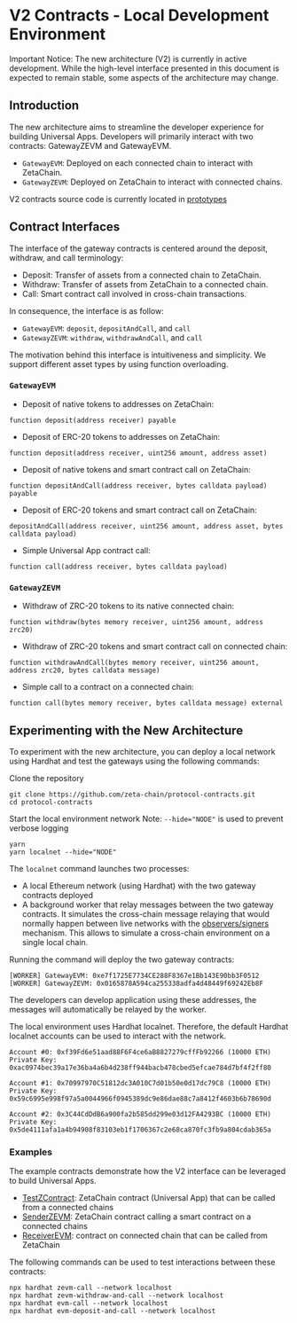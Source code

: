 # V2 Contracts - Local Development Environment

Important Notice: The new architecture (V2) is currently in active development. While the high-level interface presented in this document is expected to remain stable, some aspects of the architecture may change.

## Introduction

The new architecture aims to streamline the developer experience for building Universal Apps. Developers will primarily interact with two contracts: GatewayZEVM and GatewayEVM.

* `GatewayEVM`: Deployed on each connected chain to interact with ZetaChain.
* `GatewayZEVM`: Deployed on ZetaChain to interact with connected chains.

V2 contracts source code is currently located in [prototypes](/contracts/prototypes/)

## Contract Interfaces

The interface of the gateway contracts is centered around the deposit, withdraw, and call terminology:

* Deposit: Transfer of assets from a connected chain to ZetaChain.
* Withdraw: Transfer of assets from ZetaChain to a connected chain.
* Call: Smart contract call involved in cross-chain transactions.


In consequence, the interface is as follow:
* `GatewayEVM`: `deposit`, `depositAndCall`, and `call`
* `GatewayZEVM`: `withdraw`, `withdrawAndCall`, and `call`

The motivation behind this interface is intuitiveness and simplicity. We support different asset types by using function overloading.

### `GatewayEVM`

* Deposit of native tokens to addresses on ZetaChain:

```solidity
function deposit(address receiver) payable
```

* Deposit of ERC-20 tokens to addresses on ZetaChain:

```solidity
function deposit(address receiver, uint256 amount, address asset)
```

* Deposit of native tokens and smart contract call on ZetaChain:

```solidity
function depositAndCall(address receiver, bytes calldata payload) payable
```

* Deposit of ERC-20 tokens and smart contract call on ZetaChain:

```solidity
depositAndCall(address receiver, uint256 amount, address asset, bytes calldata payload)
```

* Simple Universal App contract call:

```solidity
function call(address receiver, bytes calldata payload)
```

### `GatewayZEVM`

* Withdraw of ZRC-20 tokens to its native connected chain:

```solidity
function withdraw(bytes memory receiver, uint256 amount, address zrc20)
```

* Withdraw of ZRC-20 tokens and smart contract call on connected chain:

```solidity
function withdrawAndCall(bytes memory receiver, uint256 amount, address zrc20, bytes calldata message)
```

* Simple call to a contract on a connected chain:

```solidity
function call(bytes memory receiver, bytes calldata message) external
```

## Experimenting with the New Architecture

To experiment with the new architecture, you can deploy a local network using Hardhat and test the gateways using the following commands:

Clone the repository
```
git clone https://github.com/zeta-chain/protocol-contracts.git
cd protocol-contracts
```

Start the local environment network
Note: `--hide="NODE"` is used to prevent verbose logging
```
yarn
yarn localnet --hide="NODE"
```

The `localnet` command launches two processes:

- A local Ethereum network (using Hardhat) with the two gateway contracts deployed
- A background worker that relay messages between the two gateway contracts. It simulates the cross-chain message relaying that would normally happen between live networks with the [observers/signers](https://www.zetachain.com/docs/developers/architecture/observers/) mechanism. This allows to simulate a cross-chain environment on a single local chain.

Running the command will deploy the two gateway contracts:

```
[WORKER] GatewayEVM: 0xe7f1725E7734CE288F8367e1Bb143E90bb3F0512
[WORKER] GatewayZEVM: 0x0165878A594ca255338adfa4d48449f69242Eb8F
```

The developers can develop application using these addresses, the messages will automatically be relayed by the worker.

The local environment uses Hardhat localnet. Therefore, the default Hardhat localnet accounts can be used to interact with the network.

```
Account #0: 0xf39Fd6e51aad88F6F4ce6aB8827279cffFb92266 (10000 ETH)
Private Key: 0xac0974bec39a17e36ba4a6b4d238ff944bacb478cbed5efcae784d7bf4f2ff80

Account #1: 0x70997970C51812dc3A010C7d01b50e0d17dc79C8 (10000 ETH)
Private Key: 0x59c6995e998f97a5a0044966f0945389dc9e86dae88c7a8412f4603b6b78690d

Account #2: 0x3C44CdDdB6a900fa2b585dd299e03d12FA4293BC (10000 ETH)
Private Key: 0x5de4111afa1a4b94908f83103eb1f1706367c2e68ca870fc3fb9a804cdab365a
```

### Examples

The example contracts demonstrate how the V2 interface can be leveraged to build Universal Apps.

* [TestZContract](/contracts/prototypes/zevm/TestZContract.sol): ZetaChain contract (Universal App) that can be called from a connected chains
* [SenderZEVM](/contracts/prototypes/zevm/SenderZEVM.sol): ZetaChain contract calling a smart contract on a connected chains
* [ReceiverEVM](/contracts/prototypes/evm/ReceiverEVM.sol): contract on connected chain that can be called from ZetaChain

The following commands can be used to test interactions between these contracts:
```
npx hardhat zevm-call --network localhost
npx hardhat zevm-withdraw-and-call --network localhost
npx hardhat evm-call --network localhost
npx hardhat evm-deposit-and-call --network localhost
```
